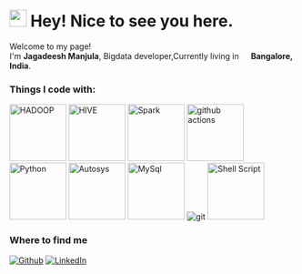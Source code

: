  <h1><img src="https://emojis.slackmojis.com/emojis/images/1531849430/4246/blob-sunglasses.gif?1531849430" width="30"/> Hey! Nice to see you here.</h1>
 
 <p>Welcome to my page! </br> I'm <b>Jagadeesh Manjula</b>, Bigdata developer,Currently living in <img src="https://encrypted-tbn0.gstatic.com/images?q=tbn:ANd9GcQfid-D0uS_PphDVkXSTVmUCXCZpHTyjqNM5tuWOqMAJw&s" width="13"/> <b>Bangalore, India</b>. </p>
 
 <h3>Things I code with:</h3>
 
 <p>
   <img alt="HADOOP" src="https://encrypted-tbn0.gstatic.com/images?q=tbn:ANd9GcRienzg4uzy1ifGjoYCXs3KRhKLYy8KDiq6MLqB2OOtnQ&s"  width="100"/>
   <img alt="HIVE" src="https://encrypted-tbn0.gstatic.com/images?q=tbn:ANd9GcSMDJ9u6nvSQMLGvDY57r8gk5wd8KFF4wGEsXGTmFJmFg&s"   width="100"/> 
   <img alt="Spark" src="https://encrypted-tbn0.gstatic.com/images?q=tbn:ANd9GcSS2JMOPkpYKfdPWf6uG2R45DpiUFRXQmYmLAL-_rGI4g&s"   width="100"/>
   <img alt="github actions" src="https://img.shields.io/badge/-Github_Actions-2088FF?style=flat-square&logo=github-actions&logoColor=white"   width="100" />
   <img alt="Python" src="https://encrypted-tbn0.gstatic.com/images?q=tbn:ANd9GcRt2jJ5btUstR0D14flsGBbmfNVAr1AIV3S7bEgfrm6LA&s"   width="100"/>
   <img alt="Autosys" src="https://encrypted-tbn0.gstatic.com/images?q=tbn:ANd9GcQcHbeEpycd-SILYqCOENH8_kw2APcwuUs4sqIMtJDHOw&s"  width="100" />
   <img alt="MySql" src="https://encrypted-tbn0.gstatic.com/images?q=tbn:ANd9GcTH3o5yA_4ueyxhTCZElibXgY1zt30KvZSbStIxakhhAg&s"  width="100" />
   <img alt="git" src="https://img.shields.io/badge/-Git-F05032?style=flat-square&logo=git&logoColor=white" />
    <img alt="Shell Script" src="https://encrypted-tbn0.gstatic.com/images?q=tbn:ANd9GcTfMLioy4PusL_6-FuTT93awEXX0JxWbqMyCdqJfx4YSw&s"  width="100"/>
 </p>
 
 <h3>Where to find me</h3>
 <p><a href="https://github.com/Jagadeesh-manjula" target="_blank"><img alt="Github" src="https://img.shields.io/badge/GitHub-%2312100E.svg?&style=for-the-badge&logo=Github&logoColor=white" /></a> <a href="https://www.linkedin.com/in/v-n-p" target="_blank"><img alt="LinkedIn" src="https://img.shields.io/badge/linkedin-%230077B5.svg?&style=for-the-badge&logo=linkedin&logoColor=white" /></a> 
 </p>
